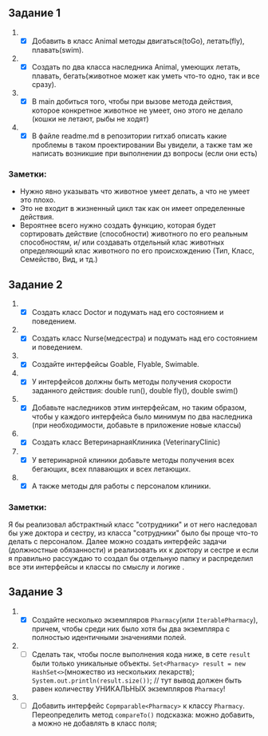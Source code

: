 ## Задание 1

1)
    -[x] Добавить в класс Animal методы двигаться(toGo), летать(fly), плавать(swim).
2)
    -[x] Создать по два класса
     наследника Animal, умеющих летать, плавать, бегать(животное может как уметь что-то одно, так и все сразу).
3)
    -[x] В main добиться того, чтобы при вызове метода действия, которое конкретное животное не умеет, оно этого не
     делало (кошки не летают, рыбы не ходят)
4)
    -[x] В файле readme.md в репозитории гитхаб описать
     какие проблемы в таком проектировании Вы увидели,
     а также там же написать возникшие при выполнении дз вопросы
     (если они есть)

### Заметки:

+ Нужно явно указывать что животное умеет делать, а что не умеет это плохо.
+ Это не входит в жизненный цикл так как он имеет определенные действия.
+ Вероятнее всего нужно создать функцию, которая будет сортировать действие (способности) животного по его реальным
  способностям, и/ или создавать отдельный клас животных определяющий клас животного по его происхождению (Тип, Класс,
  Семейство, Вид, и тд.)

## Задание 2

1)
    -[x] Создать класс Doctor и подумать над его состоянием и поведением.
2)
    -[x] Создать класс Nurse(медсестра) и подумать над его состоянием и поведением.
3)
    -[x] Создайте интерфейсы Goable, Flyable, Swimable.
4)
    -[x] У интерфейсов должны быть методы получения скорости заданного действия: double run(), double fly(), double
     swim()
5)
    -[x] Добавьте наследников этим интерфейсам, но таким образом,
     чтобы у каждого интерфейса было минимум по два наследника (при необходимости, добавьте в приложение новые классы)
6)
    -[x] Создать класс ВетеринарнаяКлиника (VeterinaryClinic)
7)
    -[x] У ветеринарной клиники добавьте методы получения всех бегающих, всех плавающих и всех летающих.
8)
    -[x] А также методы для работы с персоналом клиники.

### Заметки:
Я бы реализовал абстрактный класс "сотрудники" и от него наследовал бы уже доктора и сестру,
из класса "сотрудники" было бы проще что-то делать с персоналом.
Далее можно создать интерфейс задачи (должностные обязанности) и реализовать их к доктору и сестре
и если я правильно рассуждаю то создал бы отдельную папку и распределил все эти интерфейсы и классы по смыслу и логике .



## Задание 3
1) -[x] Создайте несколько экземпляров `Pharmacy`(или `IterablePharmacy`), причем, чтобы среди них было хотя бы два экземпляра
        с полностью идентичными значениями полей.

2) -[ ] Сделать так, чтобы после выполнения кода ниже, в сете `result` были только уникальные объекты.
        `Set<Pharmacy> result = new HashSet<>`(множество из нескольких лекарств);
        `System.out.println(result.size())`; // тут вывод должен быть равен количеству УНИКАЛЬНЫХ экземпляров `Pharmacy`!

3) -[ ] Добавить интерфейс `Copmparable<Pharmacy>` к классу `Pharmacy`. Переопределить метод `compareTo()`
        подсказка: можно добавить, а можно не добавлять в класс поля;